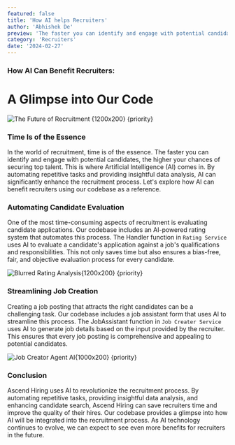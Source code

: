 ```yaml
---
featured: false
title: 'How AI helps Recruiters'
author: 'Abhishek De'
preview: 'The faster you can identify and engage with potential candidates, the higher your chances of securing top talent.'
category: 'Recruiters'
date: '2024-02-27'
---
```


### How AI Can Benefit Recruiters:

# A Glimpse into Our Code

![The Future of Recruitment {1200x200} {priority} ](/images/looking-at-code-wide.png)

### Time Is of the Essence

In the world of recruitment, time is of the essence. The faster you can identify and engage with potential candidates, the higher your chances of securing top talent. This is where Artificial Intelligence (AI) comes in. By automating repetitive tasks and providing insightful data analysis, AI can significantly enhance the recruitment process. Let's explore how AI can benefit recruiters using our codebase as a reference.

### Automating Candidate Evaluation

One of the most time-consuming aspects of recruitment is evaluating candidate applications. Our codebase includes an AI-powered rating system that automates this process. The Handler function in `Rating Service` uses AI to evaluate a candidate's application against a job's qualifications and responsibilities. This not only saves time but also ensures a bias-free, fair, and objective evaluation process for every candidate.

![Blurred Rating Analysis{1200x200} {priority} ](/images/blurred-analysis.png)

### Streamlining Job Creation

Creating a job posting that attracts the right candidates can be a challenging task. Our codebase includes a job assistant form that uses AI to streamline this process. The JobAssistant function in `Job Creater Service` uses AI to generate job details based on the input provided by the recruiter. This ensures that every job posting is comprehensive and appealing to potential candidates.

![Job Creator Agent AI{1000x200} {priority} ](/images/job-creator-large.png)

### Conclusion

Ascend Hiring uses AI to revolutionize the recruitment process. By automating repetitive tasks, providing insightful data analysis, and enhancing candidate search, Ascend Hiring can save recruiters time and improve the quality of their hires. Our codebase provides a glimpse into how AI will be integrated into the recruitment process. As AI technology continues to evolve, we can expect to see even more benefits for recruiters in the future.

